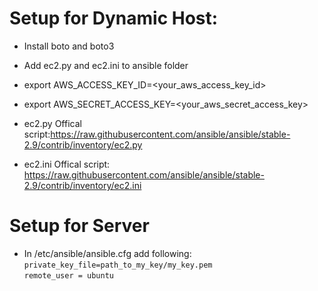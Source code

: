 # Setup for Dynamic Host:
* Install boto and boto3
* Add ec2.py and ec2.ini to ansible folder 
* export AWS_ACCESS_KEY_ID=<your_aws_access_key_id>
* export AWS_SECRET_ACCESS_KEY=<your_aws_secret_access_key>

* ec2.py Offical script:https://raw.githubusercontent.com/ansible/ansible/stable-2.9/contrib/inventory/ec2.py
* ec2.ini Offical script: https://raw.githubusercontent.com/ansible/ansible/stable-2.9/contrib/inventory/ec2.ini

# Setup for Server
* In /etc/ansible/ansible.cfg add following:<br />```private_key_file=path_to_my_key/my_key.pem```<br/>
```remote_user = ubuntu```
